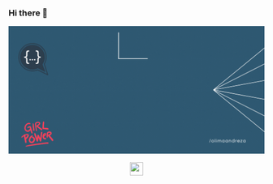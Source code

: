 ### Hi there 👋

<div align='center'>

![it's me](olimaandreza20x10.gif)


</div>
<div align='center'>
<a href='https://www.linkedin.com/in/andrezaolima/'>
    <img width="26" height="26" src="https://img.icons8.com/metro/26/000000/linkedin.png"/>
</a>


</div>


<!--
**olimaandreza/olimaandreza** is a ✨ _special_ ✨ repository because its `README.md` (this file) appears on your GitHub profile.

Here are some ideas to get you started:

- 🔭 I’m currently working on ...
- 🌱 I’m currently learning ...
- 👯 I’m looking to collaborate on ...
- 🤔 I’m looking for help with ...
- 💬 Ask me about ...
- 📫 How to reach me: ...
- 😄 Pronouns: ...
- ⚡ Fun fact: ...
-->
